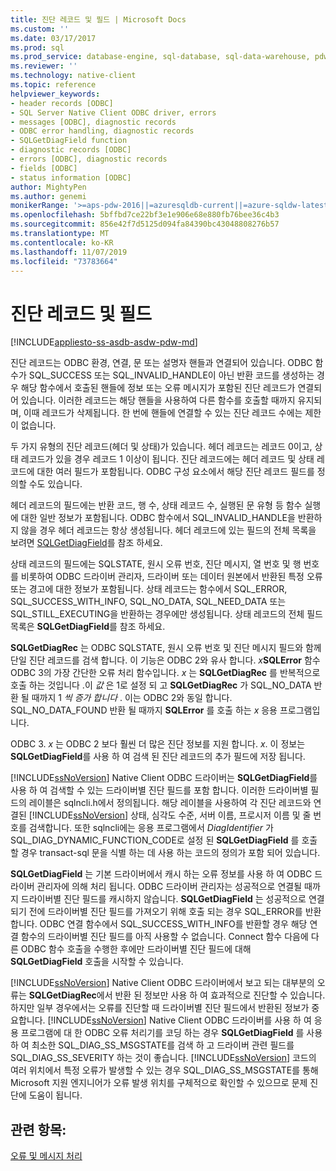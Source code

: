```yaml
---
title: 진단 레코드 및 필드 | Microsoft Docs
ms.custom: ''
ms.date: 03/17/2017
ms.prod: sql
ms.prod_service: database-engine, sql-database, sql-data-warehouse, pdw
ms.reviewer: ''
ms.technology: native-client
ms.topic: reference
helpviewer_keywords:
- header records [ODBC]
- SQL Server Native Client ODBC driver, errors
- messages [ODBC], diagnostic records
- ODBC error handling, diagnostic records
- SQLGetDiagField function
- diagnostic records [ODBC]
- errors [ODBC], diagnostic records
- fields [ODBC]
- status information [ODBC]
author: MightyPen
ms.author: genemi
monikerRange: '>=aps-pdw-2016||=azuresqldb-current||=azure-sqldw-latest||>=sql-server-2016||=sqlallproducts-allversions||>=sql-server-linux-2017||=azuresqldb-mi-current'
ms.openlocfilehash: 5bffbd7ce22bf3e1e906e68e880fb76bee36c4b3
ms.sourcegitcommit: 856e42f7d5125d094fa84390bc43048808276b57
ms.translationtype: MT
ms.contentlocale: ko-KR
ms.lasthandoff: 11/07/2019
ms.locfileid: "73783664"
---
```

# <a name="diagnostic-records-and-fields"></a>진단 레코드 및 필드
[!INCLUDE[appliesto-ss-asdb-asdw-pdw-md](../../includes/appliesto-ss-asdb-asdw-pdw-md.md)]

  진단 레코드는 ODBC 환경, 연결, 문 또는 설명자 핸들과 연결되어 있습니다. ODBC 함수가 SQL_SUCCESS 또는 SQL_INVALID_HANDLE이 아닌 반환 코드를 생성하는 경우 해당 함수에서 호출된 핸들에 정보 또는 오류 메시지가 포함된 진단 레코드가 연결되어 있습니다. 이러한 레코드는 해당 핸들을 사용하여 다른 함수를 호출할 때까지 유지되며, 이때 레코드가 삭제됩니다. 한 번에 핸들에 연결할 수 있는 진단 레코드 수에는 제한이 없습니다.  
  
 두 가지 유형의 진단 레코드(헤더 및 상태)가 있습니다. 헤더 레코드는 레코드 0이고, 상태 레코드가 있을 경우 레코드 1 이상이 됩니다. 진단 레코드에는 헤더 레코드 및 상태 레코드에 대한 여러 필드가 포함됩니다. ODBC 구성 요소에서 해당 진단 레코드 필드를 정의할 수도 있습니다.  
  
 헤더 레코드의 필드에는 반환 코드, 행 수, 상태 레코드 수, 실행된 문 유형 등 함수 실행에 대한 일반 정보가 포함됩니다. ODBC 함수에서 SQL_INVALID_HANDLE을 반환하지 않을 경우 헤더 레코드는 항상 생성됩니다. 헤더 레코드에 있는 필드의 전체 목록을 보려면 [SQLGetDiagField](../../relational-databases/native-client-odbc-api/sqlgetdiagfield.md)를 참조 하세요.  
  
 상태 레코드의 필드에는 SQLSTATE, 원시 오류 번호, 진단 메시지, 열 번호 및 행 번호를 비롯하여 ODBC 드라이버 관리자, 드라이버 또는 데이터 원본에서 반환된 특정 오류 또는 경고에 대한 정보가 포함됩니다. 상태 레코드는 함수에서 SQL_ERROR, SQL_SUCCESS_WITH_INFO, SQL_NO_DATA, SQL_NEED_DATA 또는 SQL_STILL_EXECUTING을 반환하는 경우에만 생성됩니다. 상태 레코드의 전체 필드 목록은 **SQLGetDiagField**를 참조 하세요.  
  
 **SQLGetDiagRec** 는 ODBC SQLSTATE, 원시 오류 번호 및 진단 메시지 필드와 함께 단일 진단 레코드를 검색 합니다. 이 기능은 ODBC 2와 유사 합니다. _x_**SQLError** 함수 ODBC 3의 가장 간단한 오류 처리 함수입니다. *x* 는 **SQLGetDiagRec** 를 반복적으로 호출 하는 것입니다 .이 *값* 은 1로 설정 되 고 **SQLGetDiagRec** 가 SQL_NO_DATA 반환 될 때까지 1 *씩 증가 합니다* . 이는 ODBC 2와 동일 합니다. SQL_NO_DATA_FOUND 반환 될 때까지 **SQLError** 를 호출 하는 *x* 응용 프로그램입니다.  
  
 ODBC 3. *x* 는 ODBC 2 보다 훨씬 더 많은 진단 정보를 지원 합니다. *x*. 이 정보는 **SQLGetDiagField**를 사용 하 여 검색 된 진단 레코드의 추가 필드에 저장 됩니다.  
  
 [!INCLUDE[ssNoVersion](../../includes/ssnoversion-md.md)] Native Client ODBC 드라이버는 **SQLGetDiagField**를 사용 하 여 검색할 수 있는 드라이버별 진단 필드를 포함 합니다. 이러한 드라이버별 필드의 레이블은 sqlncli.h에서 정의됩니다. 해당 레이블을 사용하여 각 진단 레코드와 연결된 [!INCLUDE[ssNoVersion](../../includes/ssnoversion-md.md)] 상태, 심각도 수준, 서버 이름, 프로시저 이름 및 줄 번호를 검색합니다. 또한 sqlncli에는 응용 프로그램에서 *DiagIdentifier* 가 SQL_DIAG_DYNAMIC_FUNCTION_CODE로 설정 된 **SQLGetDiagField** 를 호출할 경우 transact-sql 문을 식별 하는 데 사용 하는 코드의 정의가 포함 되어 있습니다.  
  
 **SQLGetDiagField** 는 기본 드라이버에서 캐시 하는 오류 정보를 사용 하 여 ODBC 드라이버 관리자에 의해 처리 됩니다. ODBC 드라이버 관리자는 성공적으로 연결될 때까지 드라이버별 진단 필드를 캐시하지 않습니다. **SQLGetDiagField** 는 성공적으로 연결 되기 전에 드라이버별 진단 필드를 가져오기 위해 호출 되는 경우 SQL_ERROR를 반환 합니다. ODBC 연결 함수에서 SQL_SUCCESS_WITH_INFO를 반환할 경우 해당 연결 함수의 드라이버별 진단 필드를 아직 사용할 수 없습니다. Connect 함수 다음에 다른 ODBC 함수 호출을 수행한 후에만 드라이버별 진단 필드에 대해 **SQLGetDiagField** 호출을 시작할 수 있습니다.  
  
 [!INCLUDE[ssNoVersion](../../includes/ssnoversion-md.md)] Native Client ODBC 드라이버에서 보고 되는 대부분의 오류는 **SQLGetDiagRec**에서 반환 된 정보만 사용 하 여 효과적으로 진단할 수 있습니다. 하지만 일부 경우에서는 오류를 진단할 때 드라이버별 진단 필드에서 반환된 정보가 중요합니다. [!INCLUDE[ssNoVersion](../../includes/ssnoversion-md.md)] Native Client ODBC 드라이버를 사용 하 여 응용 프로그램에 대 한 ODBC 오류 처리기를 코딩 하는 경우 **SQLGetDiagField** 를 사용 하 여 최소한 SQL_DIAG_SS_MSGSTATE를 검색 하 고 드라이버 관련 필드를 SQL_DIAG_SS_SEVERITY 하는 것이 좋습니다. [!INCLUDE[ssNoVersion](../../includes/ssnoversion-md.md)] 코드의 여러 위치에서 특정 오류가 발생할 수 있는 경우 SQL_DIAG_SS_MSGSTATE를 통해 Microsoft 지원 엔지니어가 오류 발생 위치를 구체적으로 확인할 수 있으므로 문제 진단에 도움이 됩니다.  
  
## <a name="see-also"></a>관련 항목:  
 [오류 및 메시지 처리](../../relational-databases/native-client-odbc-error-messages/handling-errors-and-messages.md)  
  
  

